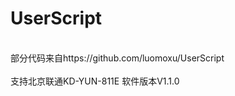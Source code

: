 # UserScript
<br>部分代码来自https://github.com/luomoxu/UserScript</br>
<br>支持北京联通KD-YUN-811E 软件版本V1.1.0</br>
